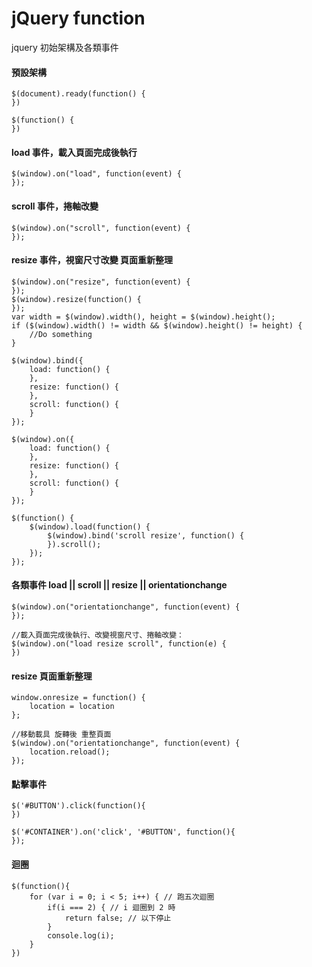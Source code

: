 jQuery function
===
jquery 初始架構及各類事件


#### 預設架構
~~~
$(document).ready(function() {
})

$(function() {
})
~~~


#### load 事件，載入頁面完成後執行
~~~
$(window).on("load", function(event) {
});
~~~


#### scroll 事件，捲軸改變
~~~
$(window).on("scroll", function(event) {
});
~~~


#### resize 事件，視窗尺寸改變 頁面重新整理
~~~
$(window).on("resize", function(event) {
});
$(window).resize(function() {
});
var width = $(window).width(), height = $(window).height();
if ($(window).width() != width && $(window).height() != height) {
    //Do something
}
~~~

~~~
$(window).bind({
    load: function() {
    },
    resize: function() {
    },
    scroll: function() {
    }
});
~~~

~~~
$(window).on({
    load: function() {
    },
    resize: function() {
    },
    scroll: function() {
    }
});
~~~

~~~
$(function() {
    $(window).load(function() {
        $(window).bind('scroll resize', function() {
        }).scroll();
    });
});
~~~


#### 各類事件 load || scroll || resize || orientationchange
~~~
$(window).on("orientationchange", function(event) {
});

//載入頁面完成後執行、改變視窗尺寸、捲軸改變：
$(window).on("load resize scroll", function(e) {
})
~~~


#### resize 頁面重新整理
~~~
window.onresize = function() {
    location = location
};

//移動載具 旋轉後 重整頁面
$(window).on("orientationchange", function(event) {
    location.reload();
});
~~~


#### 點擊事件
~~~
$('#BUTTON').click(function(){
})

$('#CONTAINER').on('click', '#BUTTON', function(){
});
~~~


#### 迴圈
~~~
$(function(){
	for (var i = 0; i < 5; i++) { // 跑五次迴圈
		if(i === 2) { // i 迴圈到 2 時
			return false; // 以下停止
		}
		console.log(i);
	}
})
~~~
